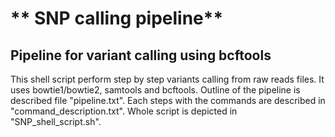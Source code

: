 # ** SNP calling pipeline**

## Pipeline for variant calling using bcftools

This shell script perform step by step variants calling from raw reads files. It uses bowtie1/bowtie2, samtools and bcftools.
Outline of the pipeline is described file "pipeline.txt".
Each steps with the commands are described in "command_description.txt".
Whole script is depicted in "SNP_shell_script.sh".
